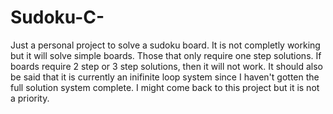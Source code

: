 # Sudoku-C-
Just a personal project to solve a sudoku board. It is not completly working but it will solve simple boards. Those that only require one step solutions. If boards require 2 step or 3 step solutions, then it will not work. It should also be said that it is currently an inifinite loop system since I haven't gotten the full solution system complete. I might come back to this project but it is not a priority.

